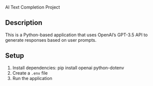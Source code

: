 AI Text Completion Project

## Description
This is a Python-based application that uses OpenAI’s GPT-3.5 API to generate responses based on user prompts.

## Setup

1. Install dependencies: pip install openai python-dotenv
2. Create a `.env` file
3. Run the application